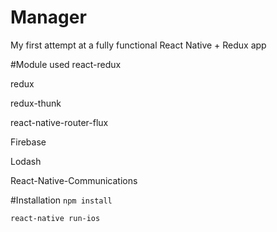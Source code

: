 # Manager
My first attempt at a fully functional React Native + Redux app

#Module used
react-redux

redux

redux-thunk

react-native-router-flux

Firebase

Lodash

React-Native-Communications


#Installation
`npm install`

`react-native run-ios`

